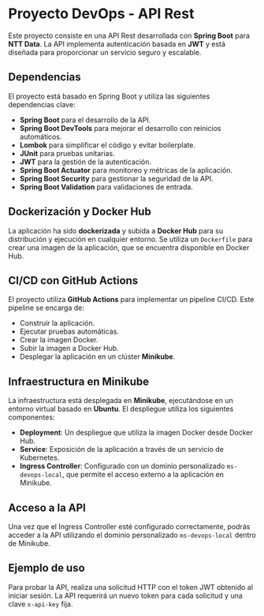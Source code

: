 # Proyecto DevOps - API Rest

Este proyecto consiste en una API Rest desarrollada con **Spring Boot** para **NTT Data**. La API implementa autenticación basada en **JWT** y está diseñada para proporcionar un servicio seguro y escalable.

## Dependencias

El proyecto está basado en Spring Boot y utiliza las siguientes dependencias clave:

- **Spring Boot** para el desarrollo de la API.
- **Spring Boot DevTools** para mejorar el desarrollo con reinicios automáticos.
- **Lombok** para simplificar el código y evitar boilerplate.
- **JUnit** para pruebas unitarias.
- **JWT** para la gestión de la autenticación.
- **Spring Boot Actuator** para monitoreo y métricas de la aplicación.
- **Spring Boot Security** para gestionar la seguridad de la API.
- **Spring Boot Validation** para validaciones de entrada.

## Dockerización y Docker Hub

La aplicación ha sido **dockerizada** y subida a **Docker Hub** para su distribución y ejecución en cualquier entorno. Se utiliza un `Dockerfile` para crear una imagen de la aplicación, que se encuentra disponible en Docker Hub.

## CI/CD con GitHub Actions

El proyecto utiliza **GitHub Actions** para implementar un pipeline CI/CD. Este pipeline se encarga de:

- Construir la aplicación.
- Ejecutar pruebas automáticas.
- Crear la imagen Docker.
- Subir la imagen a Docker Hub.
- Desplegar la aplicación en un clúster **Minikube**.

## Infraestructura en Minikube

La infraestructura está desplegada en **Minikube**, ejecutándose en un entorno virtual basado en **Ubuntu**. El despliegue utiliza los siguientes componentes:

- **Deployment**: Un despliegue que utiliza la imagen Docker desde Docker Hub.
- **Service**: Exposición de la aplicación a través de un servicio de Kubernetes.
- **Ingress Controller**: Configurado con un dominio personalizado `ms-devops-local`, que permite el acceso externo a la aplicación en Minikube.

## Acceso a la API

Una vez que el Ingress Controller esté configurado correctamente, podrás acceder a la API utilizando el dominio personalizado `ms-devops-local` dentro de Minikube.

## Ejemplo de uso

Para probar la API, realiza una solicitud HTTP con el token JWT obtenido al iniciar sesión. La API requerirá un nuevo token para cada solicitud y una clave `x-api-key` fija.
